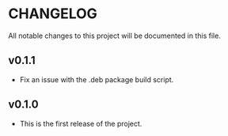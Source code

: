 # CHANGELOG

All notable changes to this project will be documented in this file.

## v0.1.1

* Fix an issue with the .deb package build script.

## v0.1.0

* This is the first release of the project.
